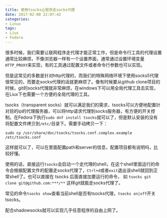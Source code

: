 ```yaml
---
title: 使用tsocks让程序走socks代理
date: 2017-02-08 22:07:43
categories:
- Linux
tags:
- Liux
- Fedora
---
```

很多时候，我们需要让联网程序走代理才能正常工作，但是命令行工具的代理设置通常比较麻烦，不像浏览器一样有一个设置界面，通常通过设置环境变量`HTTP_PROXY`来实现，有的工具通过配置文件或者命令行参数也可以实现。

但是这常见的多数是针对http代理的，而我们的特殊网络环境下使用socks5代理很常见的，而要走socks代理的话就更麻烦了。像有时候要从github clone项目的时候，git的socks代理就非常麻烦，在windows下可以用全局代理工具去实现，在Liux下也需要一个方便的全局代理的工具。

tsocks（transparent socks）就可以满足我们的需求，tsocks可以方便地配置针对目的ip的代理服务器，可以将http请求代理到socks服务器，有方便的开关控制。在Fedora下执行`sudo dnf install tsocks`就可以了，但是默认安装的没有将配置文件拷贝到`/etc/`目录下。需要手动拷贝一下：

```
sudo cp /usr/share/doc/tsocks/tsocks.conf.complex.example /etc/tsocks.conf
```
这样就可以了，可以在里面配置path和server的信息，配置项目都有说明吗，比较好懂。

使用的话，直接运行`tsocks`会启动一个走代理的shell，在这个shell里面运行的命令会根据配置文件的配置走socks代理了，`Ctrl+d`或者`exit`退出该shell就回到正常shell了。也可以直接在 tsocks 后面直接加要运行的命令， 如 `tsocks git clone git@github.com:***/**` 这样git就能走socks代理了。

常见的命令`tsocks show`查看当前shell是否有tsocks代理，`tsocks on|off`开关tsocks。

配合shadowsocks就可以实现几乎任意程序的自由上网了。
